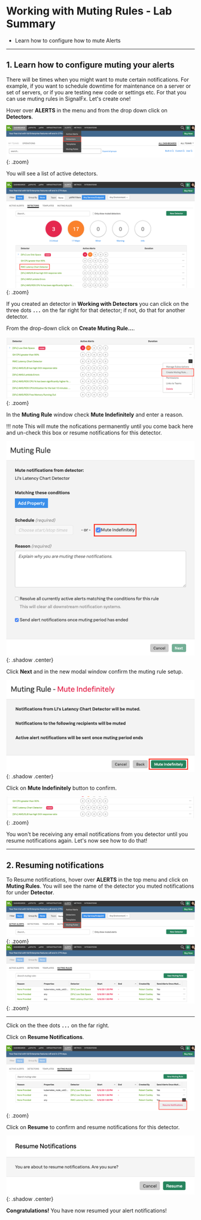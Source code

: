 # Working with Muting Rules - Lab Summary

* Learn how to configure how to mute Alerts
  
---

## 1. Learn how to configure muting your alerts

There will be times when you might want to mute certain notifications. For example, if you want to schedule downtime for maintenance on a server or set of servers, or if you are testing new code or settings etc. For that you can use muting rules in SignalFx. Let's create one!

Hover over **ALERTS** in the menu and from the drop down click on **Detectors**.

![Detectors](../images/module2/detectors-menu.png){: .zoom}

You will see a list of active detectors.

![Detectors](../images/module2/detector-list.png){: .zoom}

If you created an detector in **Working with Detectors** you can click on the three dots **`...`** on the far right for that detector; if not, do that for another detector.  

From the drop-down click on **Create Muting Rule...**.

![Create Muting Rule](../images/module2/create-muting-rule.png){: .zoom}

In the **Muting Rule** window check **Mute Indefinitely** and enter a reason.

!!! note
    This will mute the nofications permanently until you come back here and un-check this box or resume notifications for this detector.

![Mute Indefinitely](../images/module2/mute-indefinitely.png){: .shadow .center}

Click **Next** and in the new modal window confirm the muting rule setup.

![Confirm Rule](../images/module2/confirm-rule.png){: .shadow .center}

Click on **Mute Indefinitely** button to confirm.

![List muted rule](../images/module2/alert-muted.png){: .zoom}

You won't be receiving any email notifications from you detector until you resume notifications again. Let's now see how to do that!

---

## 2. Resuming notifications

To Resume notifications, hover over **ALERTS** in the top menu and click on **Muting Rules**. You will see the name of the detector you muted notifications for under **Detector**.

![Resume](../images/module2/muting-rules-menu.png){: .zoom}
![Resume](../images/module2/muting-list.png){: .zoom}

---

Click on the thee dots **`...`** on the far right.

Click on **Resume Notifications**.

![Resume](../images/module2/resume-notifications.png){: .zoom}

Click on **Resume** to confirm and resume notifications for this detector.

![Resume](../images/module2/resume.png){: .shadow .center}

**Congratulations!** You have now resumed your alert notifications!
